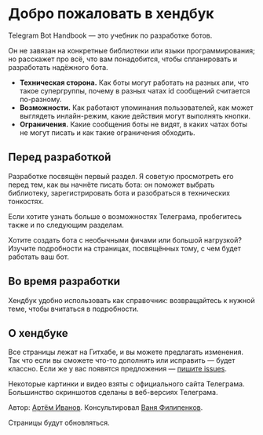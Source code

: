 # Добро пожаловать в хендбук

Telegram Bot Handbook — это учебник по разработке ботов.

Он не завязан на конкретные библиотеки или языки программирования; но расскажет про всё, что вам понадобится, чтобы
спланировать и разработать надёжного бота.

- **Техническая сторона.** Как боты могут работать на разных апи, что такое супергруппы, почему в разных чатах id
  сообщений считается по-разному.
- **Возможности.** Как работают упоминания пользователей, как может выглядеть инлайн-режим, какие действия могут
  выполнять кнопки.
- **Ограничения.** Какие сообщения боты не видят, в каких чатах боты не могут писать и как такие ограничения
  обходить.

## Перед разработкой

Разработке посвящён первый раздел. Я советую просмотреть его перед тем, как вы начнёте писать бота: он поможет
выбрать библиотеку, зарегистрировать бота и разобраться в технических тонкостях.

Если хотите узнать больше о возможностях Телеграма, пробегитесь также и по следующим разделам.

Хотите создать бота с необычными фичами или большой нагрузкой? Изучите подробности на страницах, посвящённых тому,
с чем будет работать ваш бот.

## Во время разработки

Хендбук удобно использовать как справочник: возвращайтесь к нужной теме, чтобы вчитаться в подробности.

## О хендбуке

Все страницы лежат на Гитхабе, и вы можете предлагать изменения. Так что если вы сможете что-то дополнить или
исправить — будет классно. Если же у вас появятся
предложения — [пишите issues](https://github.com/tm-a-t/handbook/issues/new).

Некоторые картинки и видео взяты с официального сайта Телеграма. Большинство скриншотов сделаны в веб-версиях Телеграма.

Автор: [Артём Иванов](https://t.me/tm_a_t). Консультировал [Ваня Филипенков](https://t.me/vanutp).

Страницы будут обновляться.


<style module>

</style>